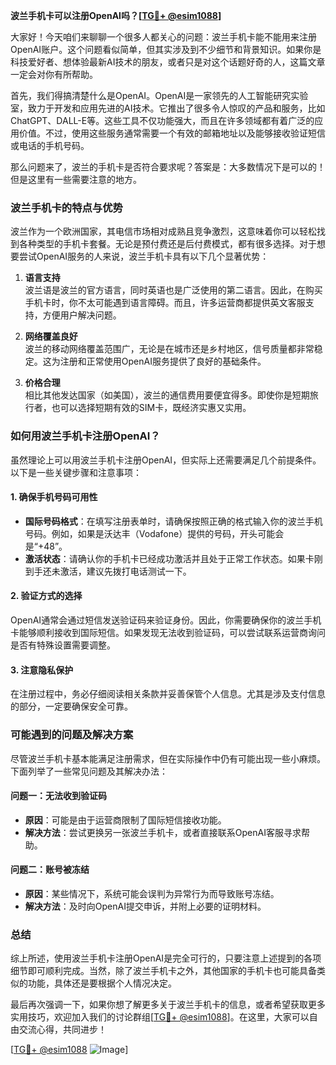 **波兰手机卡可以注册OpenAI吗？[[TG💪+ @esim1088](https://t.me/s/esim1088)]**

大家好！今天咱们来聊聊一个很多人都关心的问题：波兰手机卡能不能用来注册OpenAI账户。这个问题看似简单，但其实涉及到不少细节和背景知识。如果你是科技爱好者、想体验最新AI技术的朋友，或者只是对这个话题好奇的人，这篇文章一定会对你有所帮助。

首先，我们得搞清楚什么是OpenAI。OpenAI是一家领先的人工智能研究实验室，致力于开发和应用先进的AI技术。它推出了很多令人惊叹的产品和服务，比如ChatGPT、DALL-E等。这些工具不仅功能强大，而且在许多领域都有着广泛的应用价值。不过，使用这些服务通常需要一个有效的邮箱地址以及能够接收验证短信或电话的手机号码。

那么问题来了，波兰的手机卡是否符合要求呢？答案是：大多数情况下是可以的！但是这里有一些需要注意的地方。

### 波兰手机卡的特点与优势

波兰作为一个欧洲国家，其电信市场相对成熟且竞争激烈，这意味着你可以轻松找到各种类型的手机卡套餐。无论是预付费还是后付费模式，都有很多选择。对于想要尝试OpenAI服务的人来说，波兰手机卡具有以下几个显著优势：

1. **语言支持**  
   波兰语是波兰的官方语言，同时英语也是广泛使用的第二语言。因此，在购买手机卡时，你不太可能遇到语言障碍。而且，许多运营商都提供英文客服支持，方便用户解决问题。

2. **网络覆盖良好**  
   波兰的移动网络覆盖范围广，无论是在城市还是乡村地区，信号质量都非常稳定。这为注册和正常使用OpenAI服务提供了良好的基础条件。

3. **价格合理**  
   相比其他发达国家（如美国），波兰的通信费用要便宜得多。即使你是短期旅行者，也可以选择短期有效的SIM卡，既经济实惠又实用。

### 如何用波兰手机卡注册OpenAI？

虽然理论上可以用波兰手机卡注册OpenAI，但实际上还需要满足几个前提条件。以下是一些关键步骤和注意事项：

#### 1. 确保手机号码可用性
- **国际号码格式**：在填写注册表单时，请确保按照正确的格式输入你的波兰手机号码。例如，如果是沃达丰（Vodafone）提供的号码，开头可能会是“+48”。
- **激活状态**：请确认你的手机卡已经成功激活并且处于正常工作状态。如果卡刚到手还未激活，建议先拨打电话测试一下。

#### 2. 验证方式的选择
OpenAI通常会通过短信发送验证码来验证身份。因此，你需要确保你的波兰手机卡能够顺利接收到国际短信。如果发现无法收到验证码，可以尝试联系运营商询问是否有特殊设置需要调整。

#### 3. 注意隐私保护
在注册过程中，务必仔细阅读相关条款并妥善保管个人信息。尤其是涉及支付信息的部分，一定要确保安全可靠。

### 可能遇到的问题及解决方案

尽管波兰手机卡基本能满足注册需求，但在实际操作中仍有可能出现一些小麻烦。下面列举了一些常见问题及其解决办法：

#### 问题一：无法收到验证码
- **原因**：可能是由于运营商限制了国际短信接收功能。
- **解决方法**：尝试更换另一张波兰手机卡，或者直接联系OpenAI客服寻求帮助。

#### 问题二：账号被冻结
- **原因**：某些情况下，系统可能会误判为异常行为而导致账号冻结。
- **解决方法**：及时向OpenAI提交申诉，并附上必要的证明材料。

### 总结

综上所述，使用波兰手机卡注册OpenAI是完全可行的，只要注意上述提到的各项细节即可顺利完成。当然，除了波兰手机卡之外，其他国家的手机卡也可能具备类似的功能，具体还是要根据个人情况决定。

最后再次强调一下，如果你想了解更多关于波兰手机卡的信息，或者希望获取更多实用技巧，欢迎加入我们的讨论群组[[TG💪+ @esim1088](https://t.me/s/esim1088)]。在这里，大家可以自由交流心得，共同进步！

[[TG💪+ @esim1088](https://t.me/s/esim1088) ![Image](https://i.postimg.cc/4NQfJmqS/Snipaste-2025-05-13-00-14-12.png)]